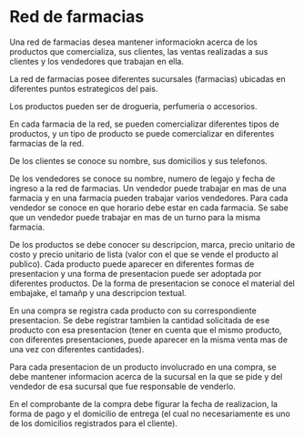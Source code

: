 # Red de farmacias


Una red de farmacias desea mantener informaciokn acerca de los
productos que comercializa, sus clientes, las ventas realizadas a sus
clientes y los vendedores que trabajan en ella.


La red de farmacias posee diferentes sucursales (farmacias) ubicadas
en diferentes puntos estrategicos del pais.


Los productos pueden ser de drogueria, perfumeria o accesorios.


En cada farmacia de la red, se pueden comercializar diferentes tipos
de productos, y un tipo de producto se puede comercializar en
diferentes farmacias de la red.


De los clientes se conoce su nombre, sus domicilios y sus telefonos.


De los vendedores se conoce su nombre, numero de legajo y fecha de
ingreso a la red de farmacias. Un vendedor puede trabajar en mas de
una farmacia y en una farmacia pueden trabajar varios vendedores. Para
cada vendedor se conoce en que horario debe estar en cada farmacia. Se
sabe que un vendedor puede trabajar en mas de un turno para la misma
farmacia.


De los productos se debe conocer su descripcion, marca, precio
unitario de costo y precio unitario de lista (valor con el que se
vende el producto al publico). Cada producto puede aparecer en
diferentes formas de presentacion y una forma de presentacion puede
ser adoptada por diferentes productos. De la forma de presentacion se
conoce el material del embajake, el tamañp y una descripcion textual.


En una compra se registra cada producto con su correspondiente
presentacion. Se debe registrar tambien la cantidad solicitada de ese
producto con esa presentacion (tener en cuenta que el mismo producto,
con diferentes presentaciones, puede aparecer en la misma venta mas de
una vez con diferentes cantidades).


Para cada presentacion de un producto involucrado en una compra, se
debe mantener informacion acerca de la sucursal en la que se pide y
del vendedor de esa sucursal que fue responsable de venderlo.


En el comprobante de la compra debe figurar la fecha de realizacion,
la forma de pago y el domicilio de entrega (el cual no necesariamente
es uno de los domicilios registrados para el cliente).
